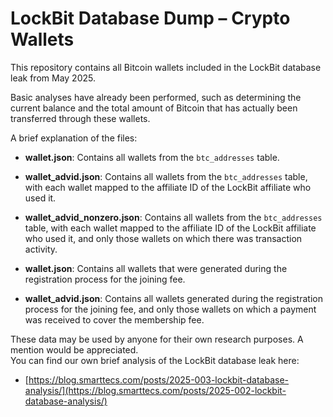 # LockBit Database Dump – Crypto Wallets

This repository contains all Bitcoin wallets included in the LockBit database leak from May 2025.

Basic analyses have already been performed, such as determining the current balance and the total amount of Bitcoin that has actually been transferred through these wallets.

A brief explanation of the files:

* **wallet.json**: Contains all wallets from the `btc_addresses` table.  
* **wallet_advid.json**: Contains all wallets from the `btc_addresses` table, with each wallet mapped to the affiliate ID of the LockBit affiliate who used it.  
* **wallet_advid_nonzero.json**: Contains all wallets from the `btc_addresses` table, with each wallet mapped to the affiliate ID of the LockBit affiliate who used it, and only those wallets on which there was transaction activity.  

* **wallet.json**: Contains all wallets that were generated during the registration process for the joining fee.  
* **wallet_advid.json**: Contains all wallets generated during the registration process for the joining fee, and only those wallets on which a payment was received to cover the membership fee.  

These data may be used by anyone for their own research purposes. A mention would be appreciated.  
You can find our own brief analysis of the LockBit database leak here:

* [https://blog.smarttecs.com/posts/2025-003-lockbit-database-analysis/](https://blog.smarttecs.com/posts/2025-002-lockbit-database-analysis/)
